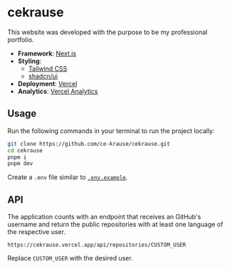 # cekrause

This website was developed with the purpose to be my professional portfolio.

- **Framework**: [Next.js](https://nextjs.org)
- **Styling**:
  - [Tailwind CSS](https://tailwindcss.com)
  - [shadcn/ui](https://ui.shadcn.com)
- **Deployment**: [Vercel](https://vercel.com)
- **Analytics**: [Vercel Analytics](https://vercel.com/analytics)

## Usage

Run the following commands in your terminal to run the project locally:

```bash
git clone https://github.com/ce-krause/cekrause.git
cd cekrause
pnpm i
pnpm dev
```

Create a `.env` file similar to [`.env.example`](https://github.com/ce-krause/cekrause/blob/master/.env.example).

## API

The application counts with an endpoint that receives an GitHub's username and return the public repositories with at least one language of the respective user.

`https://cekrause.vercel.app/api/repositories/CUSTOM_USER`

Replace `CUSTOM_USER` with the desired user.

